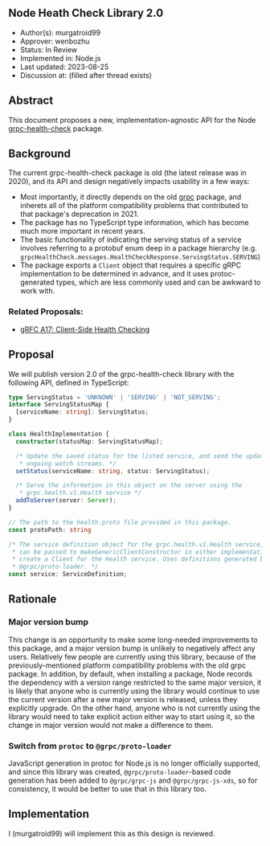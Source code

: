 Node Heath Check Library 2.0
----
* Author(s): murgatroid99
* Approver: wenbozhu
* Status: In Review
* Implemented in: Node.js
* Last updated: 2023-08-25
* Discussion at: <google group thread> (filled after thread exists)

## Abstract

This document proposes a new, implementation-agnostic API for the Node [grpc-health-check](https://www.npmjs.com/package/grpc-health-check) package.

## Background

The current grpc-health-check package is old (the latest release was in 2020), and its API and design negatively impacts usability in a few ways:
 - Most importantly, it directly depends on the old [grpc](https://www.npmjs.com/package/grpc) package, and inherets all of the platform compatibility problems that contributed to that package's deprecation in 2021.
 - The package has no TypeScript type information, which has become much more important in recent years.
 - The basic functionality of indicating the serving status of a service involves referring to a protobuf enum deep in a package hierarchy (e.g. `grpcHealthCheck.messages.HealthCheckResponse.ServingStatus.SERVING`)
 - The package exports a `Client` object that requires a specific gRPC implementation to be determined in advance, and it uses protoc-generated types, which are less commonly used and can be awkward to work with.

### Related Proposals:
* [gRFC A17: Client-Side Health Checking](https://github.com/grpc/proposal/blob/master/A17-client-side-health-checking.md)

## Proposal

We will publish version 2.0 of the grpc-health-check library with the following API, defined in TypeScript:

```ts
type ServingStatus = 'UNKNOWN' | 'SERVING' | 'NOT_SERVING';
interface ServingStatusMap {
  [serviceName: string]: ServingStatus;
}

class HealthImplementation {
  constructor(statusMap: ServingStatusMap);

  /* Update the saved status for the listed service, and send the update to any
   * ongoing watch streams. */
  setStatus(serviceName: string, status: ServingStatus);

  /* Serve the information in this object on the server using the
   * grpc.health.v1.Health service */
  addToServer(server: Server);
}

// The path to the health.proto file provided in this package.
const protoPath: string

/* The service definition object for the grpc.health.v1.Health service, which
 * can be passed to makeGenericClientConstructor in either implementation to
 * create a Client for the Health service. Uses definitions generated by
 * @grpc/proto-loader. */
const service: ServiceDefinition;
```

## Rationale

### Major version bump

This change is an opportunity to make some long-needed improvements to this package, and a major version bump is unlikely to negatively affect any users. Relatively few people are currently using this library, because of the previously-mentioned platform compatibility problems with the old grpc package. In addition, by default, when installing a package, Node records the dependency with a version range restricted to the same major version, it is likely that anyone who is currently using the library would continue to use the current version after a new major version is released, unless they explicitly upgrade. On the other hand, anyone who is not currently using the library would need to take explicit action either way to start using it, so the change in major version would not make a difference to them.

### Switch from `protoc` to `@grpc/proto-loader`

JavaScript generation in protoc for Node.js is no longer officially supported, and since this library was created, `@grpc/proto-loader`-based code generation has been added to `@grpc/grpc-js` and `@grpc/grpc-js-xds`, so for consistency, it would be better to use that in this library too.


## Implementation

I (murgatroid99) will implement this as this design is reviewed.
